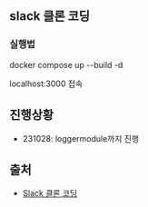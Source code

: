 ## slack 클론 코딩

### 실행법

docker compose up --build -d

localhost:3000 접속

## 진행상황
- 231028: loggermodule까지 진행


## 출처
- [Slack 클론 코딩](https://www.inflearn.com/course/%EC%8A%AC%EB%9E%99%ED%81%B4%EB%A1%A0%EC%BD%94%EB%94%A9-%EB%B0%B1%EC%97%94%EB%93%9C)
